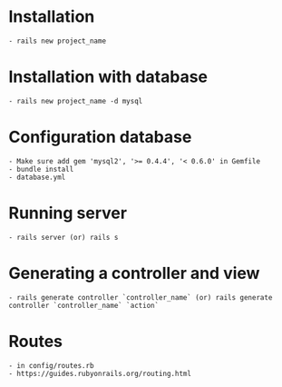 # Installation
    - rails new project_name 

# Installation with database
    - rails new project_name -d mysql

# Configuration database
    - Make sure add gem 'mysql2', '>= 0.4.4', '< 0.6.0' in Gemfile
    - bundle install
    - database.yml

# Running server
    - rails server (or) rails s

# Generating a controller and view
    - rails generate controller `controller_name` (or) rails generate controller `controller_name` `action`

# Routes
    - in config/routes.rb
    - https://guides.rubyonrails.org/routing.html